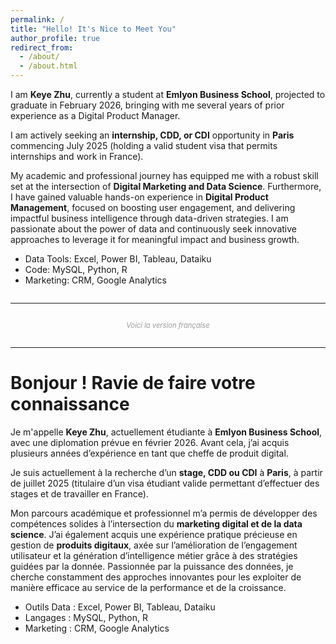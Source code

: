 ```yaml
---
permalink: /
title: "Hello! It's Nice to Meet You"
author_profile: true
redirect_from: 
  - /about/
  - /about.html
---
```



I am **Keye Zhu**, currently a student at **Emlyon Business School**, projected to graduate in February 2026, bringing with me several years of prior experience as a Digital Product Manager.

I am actively seeking an **internship, CDD, or CDI** opportunity in **Paris** commencing July 2025 (holding a valid student visa that permits internships and work in France).

My academic and professional journey has equipped me with a robust skill set at the intersection of **Digital Marketing and Data Science**. Furthermore, I have gained valuable hands-on experience in **Digital Product Management**, focused on boosting user engagement, and delivering impactful business intelligence through data-driven strategies. I am passionate about the power of data and continuously seek innovative approaches to leverage it for meaningful impact and business growth.

* Data Tools: Excel, Power BI, Tableau, Dataiku
* Code: MySQL, Python, R
* Marketing: CRM, Google Analytics


<hr style="margin: 2em 0;"/>
<p align="center" style="color: #999999; font-size: 0.8em;"><em>Voici la version française</em></p>
<hr style="margin: 2em 0;"/>



# Bonjour ! Ravie de faire votre connaissance
Je m'appelle **Keye Zhu**, actuellement étudiante à  **Emlyon Business School**, avec une diplomation prévue en février 2026. Avant cela, j’ai acquis plusieurs années d’expérience en tant que cheffe de produit digital.

Je suis actuellement à la recherche d’un **stage, CDD ou CDI** à **Paris**, à partir de juillet 2025 (titulaire d’un visa étudiant valide permettant d’effectuer des stages et de travailler en France).

Mon parcours académique et professionnel m’a permis de développer des compétences solides à l’intersection du **marketing digital et de la data science**. J’ai également acquis une expérience pratique précieuse en gestion de **produits digitaux**, axée sur l’amélioration de l’engagement utilisateur et la génération d’intelligence métier grâce à des stratégies guidées par la donnée.
Passionnée par la puissance des données, je cherche constamment des approches innovantes pour les exploiter de manière efficace au service de la performance et de la croissance.

* Outils Data : Excel, Power BI, Tableau, Dataiku
* Langages : MySQL, Python, R
* Marketing : CRM, Google Analytics
